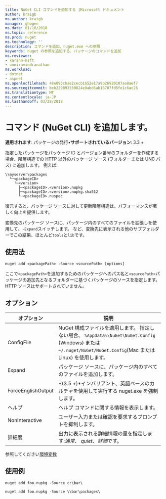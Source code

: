 ```yaml
---
title: NuGet CLI コマンドを追加する |Microsoft ドキュメント
author: kraigb
ms.author: kraigb
manager: ghogen
ms.date: 01/18/2018
ms.topic: reference
ms.prod: nuget
ms.technology: ''
description: コマンドを追加、nuget.exe への参照
keywords: nuget の参照を追加する、パッケージのコマンドを追加
ms.reviewer:
- karann-msft
- unniravindranathan
ms.workload:
- dotnet
- aspnet
ms.openlocfilehash: 48e093cbae2cecb1652e17a9b26920107aa8aef7
ms.sourcegitcommit: beb229893559824e8abd6ab16707fd5fe1c6ac26
ms.translationtype: MT
ms.contentlocale: ja-JP
ms.lasthandoff: 03/28/2018
---
```

# <a name="add-command-nuget-cli"></a>コマンド (NuGet CLI) を追加します。

**適用されます**: パッケージの発行&bullet;**サポートされているバージョン**: 3.3 +

指定したパッケージをパッケージ ID とバージョン番号のフォルダーを作成する場合、階層構造での HTTP 以外のパッケージ ソース (フォルダーまたは UNC パス) に追加します。 例えば:

    \\myserver\packages
      └─<packageID>
        └─<version>
          ├─<packageID>.<version>.nupkg
          ├─<packageID>.<version>.nupkg.sha512
          └─<packageID>.nuspec

復元すると、パッケージ ソースに対して更新階層構造は、パフォーマンスが著しく向上を提供します。

変換先のパッケージ ソースに、パッケージ内のすべてのファイルを拡張しを使用して、`-Expand`スイッチします。 など、変換先に表示される他のサブフォルダーでこの結果、ほとんど`tools`と`lib`です。

## <a name="usage"></a>使用法

```cli
nuget add <packagePath> -Source <sourcePath> [options]
```

ここで`<packagePath>`を追加するためのパッケージへのパス名と`<sourcePath>`パッケージの追加先となるフォルダーに基づくパッケージのソースを指定します。 HTTP ソースはサポートされていません。

## <a name="options"></a>オプション

| オプション | 説明 |
| --- | --- |
| ConfigFile | NuGet 構成ファイルを適用します。 指定しない場合、 `%AppData%\NuGet\NuGet.Config` (Windows) または`~/.nuget/NuGet/NuGet.Config`(Mac または Linux) を使用します。|
| Expand | パッケージ ソースに、パッケージ内のすべてのファイルを追加します。 |
| ForceEnglishOutput | *(3.5 +)*インバリアント、英語ベースのカルチャを使用して実行する nuget.exe を強制します。 |
| ヘルプ | ヘルプ コマンドに関する情報を表示します。 |
| NonInteractive | ユーザー入力または確認を要求するプロンプトを抑制します。 |
| 詳細度 | 出力に表示される詳細情報の量を指定します:*通常*、 *quiet*、*詳細*です。 |

参照してください[環境変数](cli-ref-environment-variables.md)

## <a name="examples"></a>使用例

```cli
nuget add foo.nupkg -Source c:\bar\

nuget add foo.nupkg -Source \\bar\packages\
```
